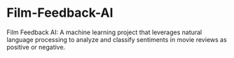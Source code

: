 # Film-Feedback-AI
Film Feedback AI: A machine learning project that leverages natural language processing to analyze and classify sentiments in movie reviews as positive or negative.
